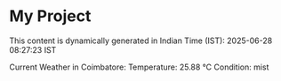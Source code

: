# My Project

This content is dynamically generated in Indian Time (IST): 2025-06-28 08:27:23 IST


Current Weather in Coimbatore:
Temperature: 25.88 °C
Condition: mist
